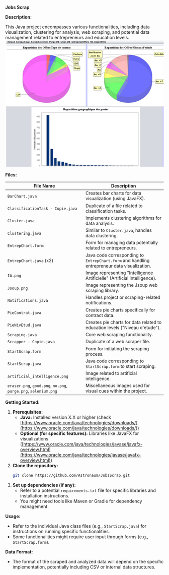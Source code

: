 **Jobs Scrap**

**Description:**

This Java project encompasses various functionalities, including data visualization, clustering for analysis, web scraping, and potential data management related to entrepreneurs and education levels.
![Dashboard](dashboard.png)


**Files:**

| File Name                 | Description                                     |
|---------------------------|-------------------------------------------------|
| `BarChart.java`             | Creates bar charts for data visualization (using JavaFX). |
| `ClassificationTask - Copie.java` | Duplicate of a file related to classification tasks. |
| `Cluster.java`              | Implements clustering algorithms for data analysis.  |
| `Clustering.java`           | Similar to `Cluster.java`, handles data clustering. |
| `EntrepChart.form`          | Form for managing data potentially related to entrepreneurs. |
| `EntrepChart.java` (x2)     | Java code corresponding to `EntrepChart.form` and handling entrepreneur data visualization. |
| `IA.png`                    | Image representing "Intelligence Artificielle" (Artificial Intelligence). |
| `Jsoup.png`                 | Image representing the Jsoup web scraping library. |
| `Notifications.java`        | Handles project or scraping-related notifications. |
| `PieContrat.java`           | Creates pie charts specifically for contract data. |
| `PieNivEtud.java`           | Creates pie charts for data related to education levels ("Niveau d'etude"). |
| `Scraping.java`            | Core web scraping functionality. |
| `Scrapper - Copie.java`     | Duplicate of a web scraper file. |
| `StartScrap.form`          | Form for initiating the scraping process. |
| `StartScrap.java`           | Java code corresponding to `StartScrap.form` to start scraping. |
| `artificial_intelligence.png` | Image related to artificial intelligence. |
| `eraser.png`, `good.png`, `no.png`, `purge.png`, `selenium.png` | Miscellaneous images used for visual cues within the project. |

**Getting Started:**

1. **Prerequisites:**
   - **Java:** Installed version X.X or higher (check [https://www.oracle.com/java/technologies/downloads/](https://www.oracle.com/java/technologies/downloads/))
   - **Optional (for specific features):** Libraries like JavaFX for visualizations ([https://www.oracle.com/java/technologies/javase/javafx-overview.html](https://www.oracle.com/java/technologies/javase/javafx-overview.html))
2. **Clone the repository:**
   ```bash
   git clone https://github.com/Astronaum/JobsScrap.git
   ```
3. **Set up dependencies (if any):**
   - Refer to a potential `requirements.txt` file for specific libraries and installation instructions.
   - You might need tools like Maven or Gradle for dependency management.

**Usage:**

- Refer to the individual Java class files (e.g., `StartScrap.java`) for instructions on running specific functionalities.
- Some functionalities might require user input through forms (e.g., `StartScrap.form`).

**Data Format:**

- The format of the scraped and analyzed data will depend on the specific implementation, potentially including CSV or internal data structures.
